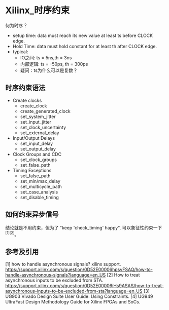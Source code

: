 # Xilinx_时序约束

何为时序？

- setup time: data must reach its new value at least ts before CLOCK edge.
- Hold Time: data must hold constant for at least th after CLOCK edge.
- typical:
  - IO之间: ts = 5ns,th = 3ns
  - 内部逻辑: ts = -50ps, th = 300ps
  - 疑问：ts为什么可以是复数？

## 时序约束语法

- Create clocks
  - create_clock
  - create_generated_clock
  - set_system_jitter
  - set_input_jitter
  - set_clock_uncertainty
  - set_external_delay
- Input/Output Delays
  - set_input_delay
  - set_output_delay
- Clock Groups and CDC
  - set_clock_groups
  - set_false_path
- Timing Exceptions
  - set_false_path
  - set_min/max_delay
  - set_multicycle_path
  - set_case_analysis
  - set_disable_timing

## 如何约束异步信号

结论就是不用约束，但为了 "keep 'check_timing' happy", 可以象征性约束一下<sup>[1][2]</sup>。

## 参考及引用

[1] how to handle asynchronous signals? xilinx support. <https://support.xilinx.com/s/question/0D52E00006hpsvFSAQ/how-to-handle-asynchronous-signals?language=en_US>
[2] How to treat asynchronous inputs to be excluded from STA. <https://support.xilinx.com/s/question/0D52E00006iHs9ASAS/how-to-treat-asynchronous-inputs-to-be-excluded-from-sta?language=en_US>
[3] UG903 Vivado Design Suite User Guide: Using Constraints.
[4] UG949 UltraFast Design Methodology Guide for Xilinx FPGAs and SoCs.
